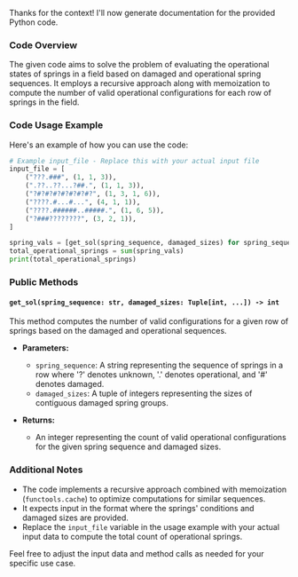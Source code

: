 Thanks for the context! I'll now generate documentation for the provided Python code.

### Code Overview
The given code aims to solve the problem of evaluating the operational states of springs in a field based on damaged and operational spring sequences. It employs a recursive approach along with memoization to compute the number of valid operational configurations for each row of springs in the field.

### Code Usage Example
Here's an example of how you can use the code:

```python
# Example input_file - Replace this with your actual input file
input_file = [
    ("???.###", (1, 1, 3)),
    (".??..??...?##.", (1, 1, 3)),
    ("?#?#?#?#?#?#?#?", (1, 3, 1, 6)),
    ("????.#...#...", (4, 1, 1)),
    ("????.######..#####.", (1, 6, 5)),
    ("?###????????", (3, 2, 1)),
]

spring_vals = [get_sol(spring_sequence, damaged_sizes) for spring_sequence, damaged_sizes in input_file]
total_operational_springs = sum(spring_vals)
print(total_operational_springs)
```

### Public Methods

#### `get_sol(spring_sequence: str, damaged_sizes: Tuple[int, ...]) -> int`
This method computes the number of valid configurations for a given row of springs based on the damaged and operational sequences.

- **Parameters:**
    - `spring_sequence`: A string representing the sequence of springs in a row where '?' denotes unknown, '.' denotes operational, and '#' denotes damaged.
    - `damaged_sizes`: A tuple of integers representing the sizes of contiguous damaged spring groups.

- **Returns:**
    - An integer representing the count of valid operational configurations for the given spring sequence and damaged sizes.

### Additional Notes
- The code implements a recursive approach combined with memoization (`functools.cache`) to optimize computations for similar sequences.
- It expects input in the format where the springs' conditions and damaged sizes are provided.
- Replace the `input_file` variable in the usage example with your actual input data to compute the total count of operational springs.

Feel free to adjust the input data and method calls as needed for your specific use case.